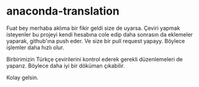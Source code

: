 # anaconda-translation

Fuat bey merhaba aklıma bir fikir geldi size de uyarsa. Çeviri yapmak isteyenler bu projeyi kendi hesabına cole edip daha sonrasın da eklemeler yaparak, github'ına push eder. Ve size bir pull request yapayy. Böylece işlemler daha hızlı olur. 

Birbirimizin Türkçe çevirilerini kontrol ederek gerekli düzenlemeleri de yaparız. Böylece daha iyi bir döküman çıkabilir. 

Kolay gelsin.
